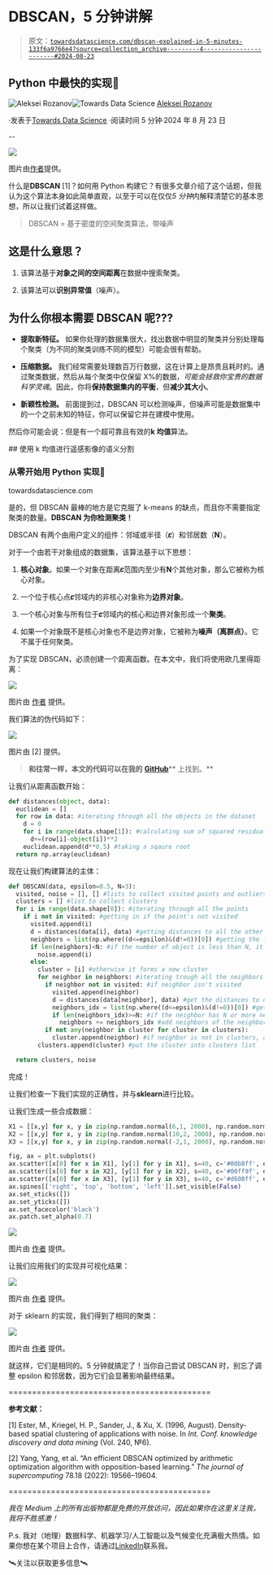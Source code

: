 # DBSCAN，5 分钟讲解

> 原文：[`towardsdatascience.com/dbscan-explained-in-5-minutes-133f6a9766e4?source=collection_archive---------4-----------------------#2024-08-23`](https://towardsdatascience.com/dbscan-explained-in-5-minutes-133f6a9766e4?source=collection_archive---------4-----------------------#2024-08-23)

## Python 中最快的实现🐍

[](https://medium.com/@alexroz?source=post_page---byline--133f6a9766e4--------------------------------)![Aleksei Rozanov](https://medium.com/@alexroz?source=post_page---byline--133f6a9766e4--------------------------------)[](https://towardsdatascience.com/?source=post_page---byline--133f6a9766e4--------------------------------)![Towards Data Science](https://towardsdatascience.com/?source=post_page---byline--133f6a9766e4--------------------------------) [Aleksei Rozanov](https://medium.com/@alexroz?source=post_page---byline--133f6a9766e4--------------------------------)

·发表于[Towards Data Science](https://towardsdatascience.com/?source=post_page---byline--133f6a9766e4--------------------------------) ·阅读时间 5 分钟·2024 年 8 月 23 日

--

![](img/e034fb66930bd44b034406ac41f56803.png)

图片由[作者](https://medium.com/@alexroz)提供。

什么是**DBSCAN** [1]？如何用 Python 构建它？有很多文章介绍了这个话题，但我认为这个算法本身如此简单直观，以至于可以在仅仅*5 分钟*内解释清楚它的基本思想，所以让我们试着这样做。

> DBSCAN = 基于密度的空间聚类算法，带噪声

## 这是什么意思？

1.  该算法基于**对象之间的空间距离**在数据中搜索聚类。

1.  该算法可以**识别异常值**（噪声）。

## 为什么你根本需要 DBSCAN 呢???

+   **提取新特征。** 如果你处理的数据集很大，找出数据中明显的聚类并分别处理每个聚类（为不同的聚类训练不同的模型）可能会很有帮助。

+   **压缩数据。** 我们经常需要处理数百万行数据，这在计算上是昂贵且耗时的。通过聚类数据，然后从每个聚类中仅保留 X%的数据，*可能会拯救你宝贵的数据科学灵魂*。因此，你将**保持数据集内的平衡**，但**减少其大小**。

+   **新颖性检测。** 前面提到过，DBSCAN 可以检测噪声，但噪声可能是数据集中的一个之前未知的特征，你可以保留它并在建模中使用。

然后你可能会说：但是有一个超可靠且有效的**k 均值**算法。

[](/semantic-segmentation-of-remote-sensing-imagery-using-k-means-e4c165d9218e?source=post_page-----133f6a9766e4--------------------------------) ## 使用 k 均值进行遥感影像的语义分割

### 从零开始用 Python 实现🐍

towardsdatascience.com

是的，但 DBSCAN 最棒的地方是它克服了 k-means 的缺点，而且你不需要指定聚类的数量。**DBSCAN 为你检测聚类！**

DBSCAN 有两个由用户定义的组件：邻域或半径（**𝜀**）和邻居数（**N**）。

对于一个由若干对象组成的数据集，该算法基于以下思想：

1.  **核心对象**。如果一个对象在距离**𝜀**范围内至少有**N**个其他对象，那么它被称为核心对象。

1.  一个位于核心点**𝜀**邻域内的非核心对象称为**边界对象**。

1.  一个核心对象与所有位于**𝜀**邻域内的核心和边界对象形成一个**聚类**。

1.  如果一个对象既不是核心对象也不是边界对象，它被称为**噪声（离群点）**。它不属于任何聚类。

为了实现 DBSCAN，必须创建一个距离函数。在本文中，我们将使用欧几里得距离：

![](img/2fd5387f00392750e94306d81375c782.png)

图片由 [作者](https://medium.com/@alexroz) 提供。

我们算法的伪代码如下：

![](img/511de6d35f92eb58fad5b01d3ea2ee7e.png)

图片由 [2] 提供。

> **和往常一样，本文的代码可以在我的** [**GitHub**](https://github.com/alexxxroz/Medium/blob/main/DBSCAN.ipynb)** 上找到。**

让我们从距离函数开始：

```py
def distances(object, data):
  euclidean = []
  for row in data: #iterating through all the objects in the dataset
    d = 0
    for i in range(data.shape[1]): #calculating sum of squared residuals for all the coords
      d+=(row[i]-object[i])**2
    euclidean.append(d**0.5) #taking a sqaure root
  return np.array(euclidean)
```

现在让我们构建算法的主体：

```py
def DBSCAN(data, epsilon=0.5, N=3):
  visited, noise = [], [] #lists to collect visited points and outliers
  clusters = [] #list to collect clusters
  for i in range(data.shape[0]): #iterating through all the points
    if i not in visited: #getting in if the point's not visited
      visited.append(i)
      d = distances(data[i], data) #getting distances to all the other points
      neighbors = list(np.where((d<=epsilon)&(d!=0))[0]) #getting the list of neighbors in the epsilon vicinity and removing distance = 0 (it's the point itself)
      if len(neighbors)<N: #if the number of object is less than N, it's an outlier
        noise.append(i)
      else:
        cluster = [i] #otherwise it forms a new cluster
        for neighbor in neighbors: #iterating trough all the neighbors of the point i
          if neighbor not in visited: #if neighbor isn't visited
            visited.append(neighbor)
            d = distances(data[neighbor], data) #get the distances to other objects from the neighbor
            neighbors_idx = list(np.where((d<=epsilon)&(d!=0))[0]) #getting neighbors of the neighbor
            if len(neighbors_idx)>=N: #if the neighbor has N or more neighbors, than it's a core point
              neighbors += neighbors_idx #add neighbors of the neighbor to the neighbors of the ith object
          if not any(neighbor in cluster for cluster in clusters):
            cluster.append(neighbor) #if neighbor is not in clusters, add it there
        clusters.append(cluster) #put the cluster into clusters list

  return clusters, noise
```

完成！

让我们检查一下我们实现的正确性，并与**sklearn**进行比较。

让我们生成一些合成数据：

```py
X1 = [[x,y] for x, y in zip(np.random.normal(6,1, 2000), np.random.normal(0,0.5, 2000))]
X2 = [[x,y] for x, y in zip(np.random.normal(10,2, 2000), np.random.normal(6,1, 2000))]
X3 = [[x,y] for x, y in zip(np.random.normal(-2,1, 2000), np.random.normal(4,2.5, 2000))]

fig, ax = plt.subplots()
ax.scatter([x[0] for x in X1], [y[1] for y in X1], s=40, c='#00b8ff', edgecolors='#133e7c', linewidth=0.5, alpha=0.8)
ax.scatter([x[0] for x in X2], [y[1] for y in X2], s=40, c='#00ff9f', edgecolors='#0abdc6', linewidth=0.5, alpha=0.8)
ax.scatter([x[0] for x in X3], [y[1] for y in X3], s=40, c='#d600ff', edgecolors='#ea00d9', linewidth=0.5, alpha=0.8)
ax.spines[['right', 'top', 'bottom', 'left']].set_visible(False)
ax.set_xticks([])
ax.set_yticks([])
ax.set_facecolor('black')
ax.patch.set_alpha(0.7)
```

![](img/f27953128084bd76852f0b2e754604f9.png)

图片由 [作者](https://medium.com/@alexroz) 提供。

让我们应用我们的实现并可视化结果：

![](img/f10fec3abef911cd001c387b1dee55a2.png)

图片由 [作者](https://medium.com/@alexroz) 提供。

对于 sklearn 的实现，我们得到了相同的聚类：

![](img/727430787a45f9542b63737f659ca610.png)

图片由 [作者](https://medium.com/@alexroz) 提供。

就这样，它们是相同的。5 分钟就搞定了！当你自己尝试 DBSCAN 时，别忘了调整 epsilon 和邻居数，因为它们会显著影响最终结果。

===========================================

**参考文献：**

[1] Ester, M., Kriegel, H. P., Sander, J., & Xu, X. (1996, August). Density-based spatial clustering of applications with noise. In *Int. Conf. knowledge discovery and data mining* (Vol. 240, №6).

[2] Yang, Yang, et al. “An efficient DBSCAN optimized by arithmetic optimization algorithm with opposition-based learning.” *The journal of supercomputing* 78.18 (2022): 19566–19604.

===========================================

*我在 Medium 上的所有出版物都是免费的开放访问，因此如果你在这里关注我，我将不胜感激！*

P.s. 我对（地理）数据科学、机器学习/人工智能以及气候变化充满极大热情。如果你想在某个项目上合作，请通过[LinkedIn](https://www.linkedin.com/in/alexxxroz/)联系我。

🛰️关注以获取更多信息🛰️
